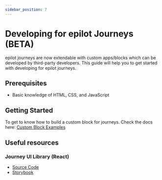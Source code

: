 ```yaml
---
sidebar_position: 7
---
```


# Developing for epilot Journeys (BETA)

epilot journeys are now extendable with custom apps/blocks which can be developed by third-party developers. This guide will help you to get started with developing for epilot journeys.

## Prerequisites

- Basic knowledge of HTML, CSS, and JavaScript

## Getting Started

To get to know how to build a custom block for journeys. Check the docs here: [Custom Block Examples](https://github.com/epilot-dev/epilot-journey-sdk/blob/main/custom-block.md)

## Useful resources

### Journey UI Library (React)

- [Source Code](https://github.com/epilot-dev/concorde-elements)
- [Storybook](https://portal.epilot.cloud/concorde-elements)
